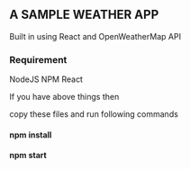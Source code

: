 
## A SAMPLE WEATHER APP

Built in using React and OpenWeatherMap API

### Requirement

NodeJS
NPM
React

If you have above things then


copy these files and run following commands

#### npm install
#### npm start